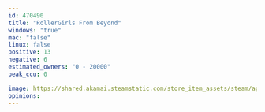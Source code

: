 ```yaml
---
id: 470490
title: "RollerGirls From Beyond"
windows: "true"
mac: "false"
linux: false
positive: 13
negative: 6
estimated_owners: "0 - 20000"
peak_ccu: 0

image: https://shared.akamai.steamstatic.com/store_item_assets/steam/apps/470490/header.jpg?t=1529467927
opinions:
---
```

